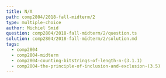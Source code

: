 ```yaml
---
title: N/A
path: comp2804/2018-fall-midterm/2
type: multiple-choice
author: Michiel Smid
question: comp2804/2018-fall-midterm/2/question.ts
solution: comp2804/2018-fall-midterm/2/solution.md
tags:
  - comp2804
  - comp2804-midterm
  - comp2804-counting-bitstrings-of-length-n-(3.1.1)
  - comp2804-the-principle-of-inclusion-and-exclusion-(3.5)
---
```

